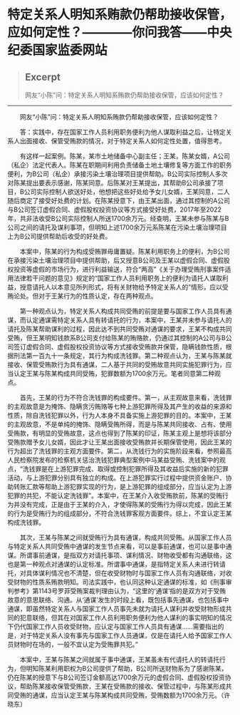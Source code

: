 
# 特定关系人明知系贿款仍帮助接收保管，应如何定性？————你问我答——中央纪委国家监委网站

> ## Excerpt
> 网友“小陈”问：特定关系人明知系贿款仍帮助接收保管，应该如何定性？

---
　　网友“小陈”问：特定关系人明知系贿款仍帮助接收保管，应该如何定性？

　　答：实践中，存在国家工作人员利用职务便利为他人谋取利益之后，让特定关系人出面接收、保管受贿款的情况，对于特定关系人如何定性处置，值得思考。

　　有这样一起案例。陈某，某市土地储备中心副主任；王某，陈某女婿，A公司（私企）法定代表人。陈某在职期间利用负责储备土地土壤修复等方面工作的职务便利，为B公司（私企）承接污染土壤治理项目提供帮助。B公司实际控制人多次对陈某提出要表示感谢，陈某同意。后陈某对王某提出，其帮助B公司承接了项目，B公司实际控制人欲送好处，他想把这些好处给予女儿女婿，王某同意，二人随后商定了接受好处费的计划。在陈某授意下，由王某出面，通过其控制的A公司与B公司签订虚假合同、虚假股权投资协议等方式接受好处费，2017年至2022年，共非法收受B公司实际控制人所送1700余万元。经查明，王某未参与陈某与B公司之间的请托及谋利事项，但明知上述1700余万元系陈某在污染土壤治理项目上为B公司提供帮助后收受的好处费。

　　本案中，陈某的行为构成受贿罪毋庸置疑。陈某利用职务上的便利，为B公司在承接污染土壤治理项目中提供帮助，后又授意B公司及王某以虚假合同、虚假股权投资等虚假的市场行为，进行利益输送，符合“两高”《关于办理受贿刑事案件适用法律若干问题的意见》规定的“国家工作人员利用职务上的便利为请托人谋取利益，授意请托人以本意见所列形式，将有关财物给予特定关系人的”情形，应以受贿论处。但对于王某行为的性质认定，存在两种观点。

　　第一种观点认为，特定关系人构成共同受贿的前提是要与国家工作人员具有通谋，而认定通谋需特定关系人具有转请托的行为，本案中，王某并未参与请托人的请托及陈某帮助谋利的过程，因此达不到共同受贿对通谋的要求，王某不构成共同受贿，但王某明知钱款系B公司支付给陈某的贿赂款，仍通过其控制的A公司与B公司签订虚假合同、虚假股权投资协议等方式接收受贿款并保管，隐瞒钱款性质，根据刑法第一百九十一条规定，其行为构成洗钱罪。第二种观点认为，王某与陈某就接收、保管受贿款行为具有通谋，二人基于共同的受贿故意共同实施犯罪行为，应当认定王某与陈某构成共同受贿，犯罪数额为1700余万元。笔者同意第二种观点。

　　首先，王某的行为不符合洗钱罪的构成要件。第一，从主观故意来看，洗钱罪的主观故意是为掩饰、隐瞒贪污贿赂等七种上游犯罪所得及其产生的收益的来源和性质，除自洗钱犯罪以外，行为人本身不具备实施上游犯罪的目的。本案中，王某的主观故意，不是单纯的掩饰、隐瞒受贿所得，而是与陈某共同接收、占有、使用受贿款，有明显的受贿故意，这点也得到了陈某的印证，陈某主观上是想将该部分受贿款赠予女儿女婿，因此才让王某出面接收受贿款并长期保管使用，因此王某的行为超出了洗钱罪的主观方面要件。第二，从洗钱行为的实施阶段来看，参照最高人民检察院发布的检察机关惩治洗钱犯罪典型案例中马某益受贿、洗钱案中的观点，“洗钱罪是在上游犯罪完成、取得或控制犯罪所得及其收益后实施的新的犯罪活动，与上游犯罪分别具有独立的构成。在上游犯罪实行过程中提供资金账户、协助转账汇款等帮助上游犯罪实现的行为，是上游犯罪的组成部分，应当认定为上游犯罪的共犯，不能认定洗钱罪”。本案中，在王某介入收受贿款前，陈某的受贿行为并没有完成，正是由于王某的介入，才使得陈某的受贿行为得以完成，因此王某的行为是受贿行为的组成部分，不符合洗钱罪客观方面要件。综上，不宜认定王某构成洗钱罪。

　　其次，王某与陈某之间就受贿行为具有通谋，构成共同受贿。从国家工作人员与特定关系人共同受贿中通谋的发生节点来看，可以是事前通谋，也可以是事中通谋。所谓事前通谋，是指双方对请托事项、谋利情况、财物收受都有沟通联络，这也是第一种观点对通谋的认定标准。所谓事中通谋，是指特定关系人未进行转请托，对具体谋利情况也不清楚，但在收受财物时与国家工作人员有沟通联络，对收受财物的性质系贿款明知。司法实践中，也认同这种认定通谋的标准，如《刑事审判参考》第1143号罗菲受贿案裁判理由认为，“这里的‘通谋’指的是双方对于受贿故意的意思联络、沟通。从‘通谋’发生的时段上看，既包括事先通谋，也包括事中通谋，即虽然特定关系人与国家工作人员事先未就为请托人谋利并收受财物形成共同的犯意联络，但其在对国家工作人员利用职务便利为他人谋利的事实明知的情况下仍代国家工作人员收受财物，应认定与国家工作人员具有通谋……需要指出的是，对于特定关系人没有事先与国家工作人员通谋，仅是在请托人给予国家工作人员财物时在场的，一般不宜认定为受贿罪共犯。”

　　本案中，王某与陈某之间就属于事中通谋，王某虽未有代请托人的转请托行为，但明知陈某利用职权为B公司提供了帮助，B公司所送财物系为了感谢陈某，仍在陈某的授意下与B公司签订金额高达1700余万元的虚假合同、虚假股权投资协议，帮助陈某接收保管受贿款，王某在受贿款的接收、保管过程中，与陈某形成共同受贿的通谋，应当认定王某与陈某构成共同受贿，受贿数额为1700余万元。（许晓东）
